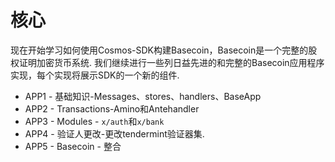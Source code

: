 # 核心

现在开始学习如何使用Cosmos-SDK构建Basecoin，Basecoin是一个完整的股权证明加密货币系统.
我们继续进行一些列日益先进的和完整的Basecoin应用程序实现，每个实现将展示SDK的一个新的组件.
* APP1 - 基础知识-Messages、stores、handlers、BaseApp
* APP2 - Transactions-Amino和Antehandler
* APP3 - Modules - `x/auth`和`x/bank`
* APP4 - 验证人更改-更改tendermint验证器集.
* APP5 - Basecoin - 整合